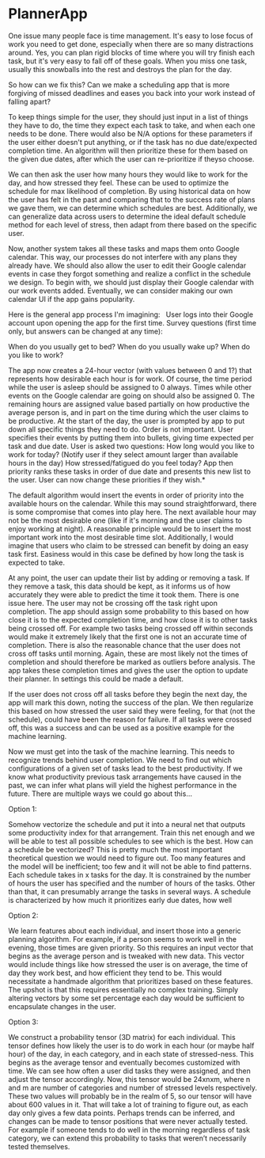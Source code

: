# PlannerApp

One issue many people face is time management. It's easy to lose focus of work you need to get done, especially when there are so many distractions around. Yes, you can plan rigid blocks of time where you will try finish each task, but it's very easy to fall off of these goals. When you miss one task, usually this snowballs into the rest and destroys the plan for the day.

So how can we fix this? Can we make a scheduling app that is more forgiving of missed deadlines and eases you back into your work instead of falling apart?

To keep things simple for the user, they should just input in a list of things they have to do, the time they expect each task to take, and when each one needs to be done. There would also be N/A options for these parameters if the user either doesn't put anything, or if the task has no due date/expected completion time. An algorithm will then prioritize these for them based on the given due dates, after which the user can re-prioritize if theyso choose.

We can then ask the user how many hours they would like to work for the day, and how stressed they feel. These can be used to optimize the schedule for max likelihood of completion. By using historical data on how the user has felt in the past and comparing that to the success rate of plans we gave them, we can determine which schedules are best. Additionally, we can generalize data across users to determine the ideal default schedule method for each level of stress, then adapt from there based on the specific user.

Now, another system takes all these tasks and maps them onto Google calendar. This way, our processes do not interfere with any plans they already have. We should also allow the user to edit their Google calendar events in case they forgot something and realize a conflict in the schedule we design. To begin with, we should just display their Google calendar with our work events added. Eventually, we can consider making our own calendar UI if the app gains popularity.


Here is the general app process I'm imagining:
 
User logs into their Google account upon opening the app for the first time.
Survey questions (first time only, but answers can be changed at any time):

When do you usually get to bed?
When do you usually wake up?
When do you like to work?

The app now creates a 24-hour vector (with values between 0 and 1?) that represents how desirable each hour is for work. Of course, the time period while the user is asleep should be assigned to 0 always. Times while other events on the Google      calendar are going on should also be assigned 0. The remaining hours are assigned value based partially on how productive the average person is, and in part on the time during which the user claims to be productive.
At the start of the day, the user is prompted by app to put down all specific things they need to do. Order is not important.
User specifies their events by putting them into bullets, giving time expected per task and due date.
User is asked two questions:
How long would you like to work for today? (Notify user if they select amount larger than available hours in the day)
How stressed/fatigued do you feel today?
App then priority ranks these tasks in order of due date and presents this new list to the user. User can now change these priorities if they wish.*

The default algorithm would insert the events in order of priority into the available hours on the calendar. While this may sound straightforward, there is some compromise that comes into play here. The next available hour may not be the most      desirable one (like if it's morning and the user claims to enjoy working at night). A reasonable principle would be to insert the most important work into the most desirable time slot. Additionally, I would imagine that users who claim to be stressed can benefit by doing an easy task first. Easiness would in this case be defined by how long the task is expected to take.

At any point, the user can update their list by adding or removing a task. If they remove a task, this data should be kept, as it informs us of how accurately they were      able to predict the time it took them. There is one issue here. The user may not be crossing off the task right upon completion. The app should assign some probability to this based on how close it is to the expected completion time, and how close it is to other tasks being crossed off. For example two tasks being crossed off within seconds would make it extremely likely that the first one is not an accurate time of completion. There is also the reasonable chance that the user does not cross off tasks until morning. Again, these are most likely not the times of completion and should therefore be marked as outliers before analysis.
The app takes these completion times and gives the user the option to update their planner. In settings this could be made a default.

If the user does not cross off all tasks before they begin the next day, the app will mark this down, noting the success of the plan. We then regularize this based on how      stressed the user said they were feeling, for that (not the schedule), could have been the reason for failure. If all tasks were crossed off, this was a success and can be used as a positive example for the machine learning.

Now we must get into the task of the machine learning. This needs to recognize trends behind user completion. We need to find out which configurations of a given set of tasks lead to the best productivity. If we know what productivity previous      task arrangements have caused in the past, we can infer what plans will yield the highest performance in the future. There are multiple ways we could go about this…

Option 1:

Somehow vectorize the schedule and put it into a neural net that outputs some productivity index for that arrangement. Train this net enough and we will be able to test all possible schedules to see which is the best. How can a schedule be vectorized? This is pretty much the most important theoretical question we would need to figure out. Too many features and the model will be inefficient; too few and it will not be able to find patterns. Each schedule takes in x tasks for the day. It is constrained by the number of hours the user has specified and the number of hours of the tasks. Other than that, it can presumably arrange the tasks in several ways. A schedule is characterized by how much it prioritizes early due dates, how well

Option 2:

We learn features about each individual, and insert those into a generic planning algorithm. For example, if a person seems to work well in the evening, those times are given priority. So this requires an input vector that begins as the average person and is tweaked with new data. This vector would include things like how stressed the user is on average, the time of day they work best, and how efficient they tend to be. This would necessitate a handmade algorithm that prioritizes based on these features. The upshot is that this requires essentially no complex training. Simply altering vectors by some set percentage each day would be sufficient to encapsulate changes in the user.

Option 3:

We construct a probability tensor (3D matrix) for each individual. This tensor defines how likely the user is to do work in each hour (or maybe half hour) of the day, in each category, and in each state of stressed-ness. This begins as the average tensor and eventually becomes customized with time. We can see how often a user did tasks they were assigned, and then adjust the tensor accordingly. Now, this tensor would be 24xnxm, where n and m are number of categories and number of stressed levels respectively. These two values will probably be in the realm of 5, so our tensor will have about 600 values in it. That will take a lot of training to figure out, as each day only gives a few data points. Perhaps trends can be inferred, and changes can be made to tensor positions that were never actually tested. For example if someone tends to do well in the morning regardless of task category, we can extend this probability to tasks that weren’t necessarily tested themselves.
